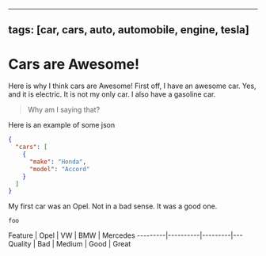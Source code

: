 
---
tags: [car, cars, auto, automobile, engine, tesla]
---

# Cars are Awesome!

Here is why I think cars are Awesome!
First off, I have an awesome car. Yes, and it is electric. 
It is not my only car. I also have a gasoline car.

> Why am I saying that?

Here is an example of some json

```json
{
  "cars": [
    {
      "make": "Honda",
      "model": "Accord"
    }
  ]
}
```

My first car was an Opel. Not in a bad sense. It was a good one.

`foo`



Feature  | Opel | VW | BMW | Mercedes
---------|----------|---------|---
 Quality | Bad |  Medium | Good | Great
